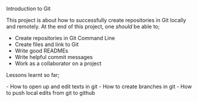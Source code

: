 Introduction to Git

This project is about how to successfully create repositories in Git locally and remotely.
At the end of this project, one *should* be able to;
- Create repositories in Git Command Line
- Create files and link to Git
- Write good READMEs
- Write helpful commit messages
- Work as a collaborator on a project
<p>Lessons learnt so far;</p>
- How to open up and edit texts in git
- How to create branches in git
- How to push local edits from git to github
